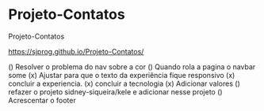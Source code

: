 # Projeto-Contatos


 Projeto-Contatos
 
 https://sjprog.github.io/Projeto-Contatos/

 () Resolver o problema do nav sobre a cor
 () Quando rola a pagina o navbar some
 (x) Ajustar para que o texto da experiência fique responsivo
 (x) concluir a experiencia.
 (x) concluir a tecnologia
 (x) Adicionar valores
 () refazer o projeto sidney-siqueira/kele e adicionar nesse projeto
 () Acrescentar o footer
